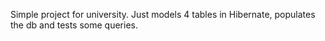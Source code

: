 Simple project for university. Just models 4 tables in Hibernate, populates the db and tests some queries.
